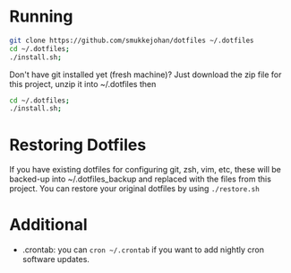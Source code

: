 
# Running
```bash
git clone https://github.com/smukkejohan/dotfiles ~/.dotfiles
cd ~/.dotfiles;
./install.sh;
```

Don't have git installed yet (fresh machine)?
Just download the zip file for this project, unzip it into ~/.dotfiles then
```bash
cd ~/.dotfiles;
./install.sh;
```

# Restoring Dotfiles
If you have existing dotfiles for configuring git, zsh, vim, etc, these will be backed-up into ~/.dotfiles_backup and replaced with the files from this project. You can restore your original dotfiles by using `./restore.sh`

# Additional
- .crontab: you can `cron ~/.crontab` if you want to add nightly cron software updates.
